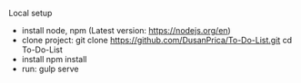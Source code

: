Local setup
- install node, npm (Latest version: https://nodejs.org/en)
- clone project: git clone https://github.com/DusanPrica/To-Do-List.git
                 cd To-Do-List
- install npm install
- run: gulp serve
